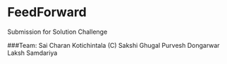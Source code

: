 # FeedForward

Submission for Solution Challenge

###Team:
Sai Charan Kotichintala (C)
Sakshi Ghugal
Purvesh Dongarwar
Laksh Samdariya
